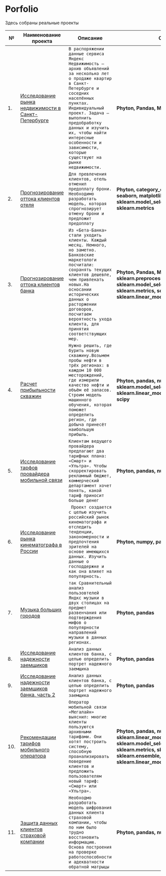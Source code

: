 # Porfolio

Здесь собраны реальные проекты

 |№  |Наименование проекта  |                  Описание  |                                                     Стек 
|----| ------------------- | -------------------- | ------------
|1.  |[Исследование рынка недвижимости в Санкт-Петербурге](market_real_SPB-main/market_real_SPB-main) | `В распоряжении данные сервиса Яндекс Недвижимость — архив объявлений за несколько лет о продаже квартир в Санкт-Петербурге и соседних населённых пунктах. Индивидуальный проект. Задача — выполнить предобработку данных и изучить их, чтобы найти интересные особенности и зависимости, которые существуют на рынке недвижимости.` | **Phyton, Pandas, MatPlotLib.pyplot**
|2.  |[Прогнозирование оттока клиентов отеля](hotel_like_guest-main/hotel_like_guest-main) | `Для превлечения клиентов, отель отменил предоплату брони. Необходимо разработать модель, которая спрогнозирует отмену брони и предложит предоплату` | **Phyton, category_encoders, numpy, seaborn, matplotlib.pyplot, scipy, sklearn.model_selection.GridSearchCV, sklearn.metrics**
|3.  |[Прогнозирование оттока клиентов банка](leave_bank_client-main/leave_bank_client-main) | `Из «Бета-Банка» стали уходить клиенты. Каждый месяц. Немного, но заметно. Банковские маркетологи посчитали: сохранять текущих клиентов дешевле, чем привлекать новых.На осносании исторических данных о расторжении договоров, посчитаем вероятность ухода клиента, для принятия соответствующих мер.` | **Phyton, Pandas, MatPlotLib, Seaborn, sklearn.preprocessing, sklearn.model_selection, sklearn.metrics, scipy.stats, sklearn.linear_model, sklearn.ensemble**
|4.  |[Расчет прибыльности скважин](location_drill_oil-main/location_drill_oil-main) | `Нужно решить, где бурить новую скважину.Возьмем пробы нефти в трёх регионах: в каждом 10 000 месторождений, где измерили качество нефти и объём её запасов. Строим модель машинного обучения, которая поможет определить регион, где добыча принесёт наибольшую прибыль.` | **Phyton, pandas, numpy, sklearn.model_selection, sklearn.linear_model, sklearn.metrics, scipy**
|5.  |[Исследование тарфов провайдера мобильной связи](mobile_tarifs-main/mobile_tarifs-main) | `Клиентам ведущего провайдера предлагают два тарифных плана: «Смарт» и «Ультра». Чтобы скорректировать рекламный бюджет, коммерческий департамент хочет понять, какой тариф приносит больше денег` | **Phyton, pandas, numpy, seaborn, scipy**
|6.  |[Исследование рынка кинематографа в России](movie-main/movie-main) | ` Проект создается с целью изучить российский рынок кинематографа и отследить тенденции, закономерности и предпочтения зрителей на основе имеющихся данных. Изучить данные о господдержке и как она влияет на популярность.` | **Phyton, numpy, pandas, seaborn**
|7.  |[Музыка больших городов](music_of_big_sity-main/music_of_big_sity-main) | `так Сравнительный анализ пользовтелей Яндкс музыки в двух столицах на предмет развенчания или подтверждения мифов о популярности направлений музыки в данных регионах.` | **Phyton, pandas**
|8.  |[Исследование надежности заемщиков](reliability_of_borrowers1-main/reliability_of_borrowers1-main) | `Анализ данных клиентов банка, с целью определить портрет надежного заемщика` | **Phyton, pandas**
|9.  |[Исследование надежности заемщиков банка. часть 2](reliability_of_borrowers2-main/reliability_of_borrowers2-main) | `Анализ данных клиентов банка, с целью определить портрет надежного заемщика` | **Phyton, pandas**
|10. |[Рекомендации тарифов мобильного оператора](tarif_mobi_recomend-main/tarif_mobi_recomend-main) | `Оператор мобильной связи «Мегалайн» выяснил: многие клиенты пользуются архивными тарифами. Они хотят построить систему, способную проанализировать поведение клиентов и предложить пользователям новый тариф: «Смарт» или «Ультра».` | **Phyton, pandas, numpy, seaborn, sklearn.linear_model, sklearn.model_selection, sklearn.metrics, sklearn.tree, sklearn.ensemble, sklearn.linear_model, sklearn.metrics**
|11.  |[Защита данных клиентов страховой компании](mobile_tarifs-main/mobile_tarifs-main) | `Необходмо разработать модель шифрования данных клиента страховой компании, чтобы по ним было трудно восстановить информацию. Основа построения на проверке работоспособности и адекватности обратной матрыцы` | **Phyton, pandas, numpy, seaborn, scipy**


